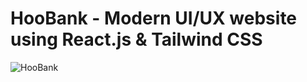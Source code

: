 # HooBank - Modern UI/UX website using React.js & Tailwind CSS  

![HooBank](https://i.ibb.co/BK1Hn0x/Screenshot-2022-08-08-at-4-05-48-PM.png)

